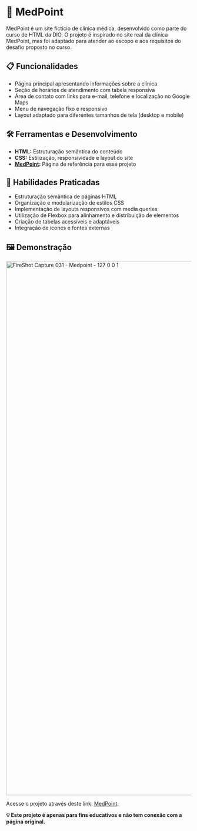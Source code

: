 # 🏥 MedPoint

MedPoint é um site fictício de clínica médica, desenvolvido como parte do curso de HTML da DIO. O projeto é inspirado no site real da clínica MedPoint, mas foi adaptado para atender ao escopo e aos requisitos do desafio proposto no curso.

## 📋 Funcionalidades

- Página principal apresentando informações sobre a clínica
- Seção de horários de atendimento com tabela responsiva
- Área de contato com links para e-mail, telefone e localização no Google Maps
- Menu de navegação fixo e responsivo
- Layout adaptado para diferentes tamanhos de tela (desktop e mobile)

## 🛠️ Ferramentas e Desenvolvimento

- **HTML:** Estruturação semântica do conteúdo
- **CSS:** Estilização, responsividade e layout do site
- **[MedPoint](https://medpoint.com.br/):** Página de referência para esse projeto

## 📖 Habilidades Praticadas

- Estruturação semântica de páginas HTML
- Organização e modularização de estilos CSS
- Implementação de layouts responsivos com media queries
- Utilização de Flexbox para alinhamento e distribuição de elementos
- Criação de tabelas acessíveis e adaptáveis
- Integração de ícones e fontes externas

## 🖼️ **Demonstração**

<img width="1360" height="1449" alt="FireShot Capture 031 - Medpoint -  127 0 0 1" src="https://github.com/user-attachments/assets/e3ec8418-13ea-47fb-bf18-458e3de30604" />

Acesse o projeto através deste link: [MedPoint](https://julianafc.github.io/Medpoint_Page/).

**💡 Este projeto é apenas para fins educativos e não tem conexão com a página original.**
